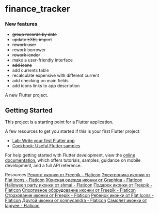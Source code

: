 # finance_tracker

### New features
 - ~~group records by date~~
 - ~~update EXEL import~~
 - ~~rework user~~
 - ~~rework borrower~~
 - ~~rework lender~~
 - make a user-friendly interface 
 - ~~add icons~~
 - add currents table
 - recalculate expensive with different current
 - add checking on main fields
 - add icons links to app description

A new Flutter project.

## Getting Started

This project is a starting point for a Flutter application.

A few resources to get you started if this is your first Flutter project:

- [Lab: Write your first Flutter app](https://docs.flutter.dev/get-started/codelab)
- [Cookbook: Useful Flutter samples](https://docs.flutter.dev/cookbook)

For help getting started with Flutter development, view the
[online documentation](https://docs.flutter.dev/), which offers tutorials,
samples, guidance on mobile development, and a full API reference.


Resources
<a href="https://www.flaticon.com/ru/free-icons/" title="ремонт иконки">Ремонт иконки от Freepik - Flaticon</a>
<a href="https://www.flaticon.com/ru/free-icons/" title="электроника иконки">Электроника иконки от Flat Icons - Flaticon</a>
<a href="https://www.flaticon.com/ru/free-icons/-" title="женская одежда иконки">Женская одежда иконки от Graphiqa - Flaticon</a>
<a href="https://www.flaticon.com/ru/free-icons/halloween-party" title="halloween party иконки">Halloween party иконки от shmai - Flaticon</a>
<a href="https://www.flaticon.com/ru/free-icons/" title="подарок иконки">Подарок иконки от Freepik - Flaticon</a>
<a href="https://www.flaticon.com/ru/free-icons/-" title="спортивное оборудование иконки">Спортивное оборудование иконки от Freepik - Flaticon</a>
<a href="https://www.flaticon.com/ru/free-icons/" title="страхование иконки">Страхование иконки от Freepik - Flaticon</a>
<a href="https://www.flaticon.com/ru/free-icons/" title="ребенок иконки">Ребенок иконки от Flat Icons - Flaticon</a>
<a href="https://www.flaticon.com/ru/free-icons/" title="Другой иконки">Другой иконки от sonnycandra - Flaticon</a>
<a href="https://www.flaticon.com/ru/free-icons/" title="самолет иконки">Самолет иконки от lapiyee - Flaticon</a>








